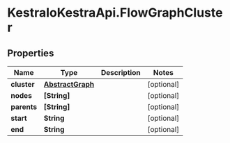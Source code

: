 # KestraIoKestraApi.FlowGraphCluster

## Properties

Name | Type | Description | Notes
------------ | ------------- | ------------- | -------------
**cluster** | [**AbstractGraph**](AbstractGraph.md) |  | [optional] 
**nodes** | **[String]** |  | [optional] 
**parents** | **[String]** |  | [optional] 
**start** | **String** |  | [optional] 
**end** | **String** |  | [optional] 


